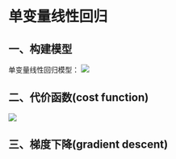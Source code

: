 # 单变量线性回归
## 一、构建模型
单变量线性回归模型：
![](https://github.com/daacheng/pythonForMachineLearning/blob/master/pic/ml2.png?raw=true)
## 二、代价函数(cost function)
![](https://github.com/daacheng/pythonForMachineLearning/blob/master/pic/costfunc.png?raw=true)
## 三、梯度下降(gradient descent)
